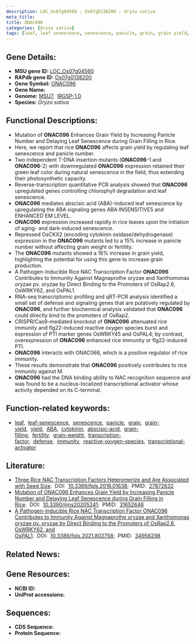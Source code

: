 ```yaml
---
description: LOC_Os07g04560 ; Os07g0138200 ; Oryza sativa
meta_title:
title: ONAC096
categories: [Oryza sativa]
tags: [leaf, leaf senescence, senescence, panicle, grain, grain yield, yield,  ABA , cytokinin, abscisic acid, ABA, grain filling, fertility, grain weight, transcription factor, defense, immunity, reactive oxygen species, transcriptional activator]
---
```


## Gene Details:
- **MSU gene ID:** [LOC_Os07g04560](http://rice.uga.edu/cgi-bin/ORF_infopage.cgi?orf=LOC_Os07g04560)  
- **RAPdb gene ID:** [Os07g0138200](https://rapdb.dna.affrc.go.jp/locus/?name=Os07g0138200)  
- **Gene Symbol:** <u>ONAC096</u>
- **Gene Name:**
- **Genome:**  [MSU7](http://rice.uga.edu/),&nbsp;&nbsp;[IRGSP-1.0](https://rapdb.dna.affrc.go.jp/download/irgsp1.html)
- **Species:** *Oryza sativa*

## Functional Descriptions:
   - Mutation of **ONAC096** Enhances Grain Yield by Increasing Panicle Number and Delaying Leaf Senescence during Grain Filling in Rice.
   - Here, we report that rice **ONAC096** affects grain yield by regulating leaf senescence and panicle number.
   - Two independent T-DNA insertion mutants (**ONAC096**-1 and **ONAC096**-2) with downregulated **ONAC096** expression retained their green leaf color during natural senescence in the field, thus extending their photosynthetic capacity.
   - Reverse-transcription quantitative PCR analysis showed that **ONAC096** upregulated genes controlling chlorophyll degradation and leaf senescence.
   - **ONAC096** mediates abscisic acid (ABA)-induced leaf senescence by upregulating the ABA signaling genes ABA INSENSITIVE5 and ENHANCED EM LEVEL.
   - **ONAC096** expression increased rapidly in rice leaves upon the initiation of aging- and dark-induced senescence.
   - Repressed OsCKX2 (encoding cytokinin oxidase/dehydrogenase) expression in the **ONAC096** mutants led to a 15% increase in panicle number without affecting grain weight or fertility.
   - The **ONAC096** mutants showed a 16% increase in grain yield, highlighting the potential for using this gene to increase grain production.
   - A Pathogen-Inducible Rice NAC Transcription Factor **ONAC096** Contributes to Immunity Against Magnaprothe oryzae and Xanthomonas oryzae pv. oryzae by Direct Binding to the Promoters of OsRap2.6, OsWRKY62, and OsPAL1.
   - RNA-seq transcriptomic profiling and qRT-PCR analysis identified a small set of defense and signaling genes that are putatively regulated by **ONAC096**, and further biochemical analysis validated that **ONAC096** could directly bind to the promoters of OsRap2.
   - CRISPR/Cas9-mediated knockout of **ONAC096** attenuated rice immunity and flg22-induced reactive oxygen species burst and expression of PTI marker genes OsWRKY45 and OsPAL4; by contrast, overexpression of **ONAC096** enhanced rice immunity or flg22-induced PTI.
   - **ONAC096** interacts with ONAC066, which is a positive regulator of rice immunity.
   - These results demonstrate that **ONAC096** positively contributes to rice immunity against M.
   - **ONAC096** had the DNA binding ability to NAC recognition sequence and was found to be a nucleus-localized transcriptional activator whose activity depended on its C-terminal.

## Function-related keywords:
   - [leaf](/tags/leaf/),&nbsp;&nbsp;[leaf-senescence](/tags/leaf-senescence/),&nbsp;&nbsp;[senescence](/tags/senescence/),&nbsp;&nbsp;[panicle](/tags/panicle/),&nbsp;&nbsp;[grain](/tags/grain/),&nbsp;&nbsp;[grain-yield](/tags/grain-yield/),&nbsp;&nbsp;[yield](/tags/yield/),&nbsp;&nbsp;[ABA](/tags/ABA/),&nbsp;&nbsp;[cytokinin](/tags/cytokinin/),&nbsp;&nbsp;[abscisic-acid](/tags/abscisic-acid/),&nbsp;&nbsp;[grain-filling](/tags/grain-filling/),&nbsp;&nbsp;[fertility](/tags/fertility/),&nbsp;&nbsp;[grain-weight](/tags/grain-weight/),&nbsp;&nbsp;[transcription-factor](/tags/transcription-factor/),&nbsp;&nbsp;[defense](/tags/defense/),&nbsp;&nbsp;[immunity](/tags/immunity/),&nbsp;&nbsp;[reactive-oxygen-species](/tags/reactive-oxygen-species/),&nbsp;&nbsp;[transcriptional-activator](/tags/transcriptional-activator/)

## Literature:
   - [Three Rice NAC Transcription Factors Heteromerize and Are Associated with Seed Size](https://www.doi.org/10.3389/fpls.2016.01638).&nbsp;&nbsp;DOI:&nbsp;&nbsp;[10.3389/fpls.2016.01638](https://www.doi.org/10.3389/fpls.2016.01638);&nbsp;&nbsp;PMID:&nbsp;&nbsp;[27872632](https://pubmed.ncbi.nlm.nih.gov/27872632/)
   - [Mutation of ONAC096 Enhances Grain Yield by Increasing Panicle Number and Delaying Leaf Senescence during Grain Filling in Rice](https://www.doi.org/10.3390/ijms20205241).&nbsp;&nbsp;DOI:&nbsp;&nbsp;[10.3390/ijms20205241](https://www.doi.org/10.3390/ijms20205241);&nbsp;&nbsp;PMID:&nbsp;&nbsp;[31652646](https://pubmed.ncbi.nlm.nih.gov/31652646/)
   - [A Pathogen-Inducible Rice NAC Transcription Factor ONAC096 Contributes to Immunity Against Magnaprothe oryzae and Xanthomonas oryzae pv. oryzae by Direct Binding to the Promoters of OsRap2.6, OsWRKY62, and OsPAL1](https://www.doi.org/10.3389/fpls.2021.802758).&nbsp;&nbsp;DOI:&nbsp;&nbsp;[10.3389/fpls.2021.802758](https://www.doi.org/10.3389/fpls.2021.802758);&nbsp;&nbsp;PMID:&nbsp;&nbsp;[34956298](https://pubmed.ncbi.nlm.nih.gov/34956298/)

## Related News:

## Gene Resources:
- **NCBI ID:**  []()
- **UniProt accessions:** [](https://www.uniprot.org/uniprotkb//entry)

## Sequences:
- **CDS Sequence:**
- **Protein Sequence:**
